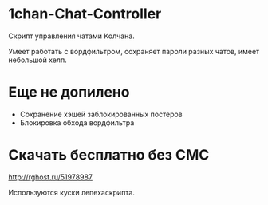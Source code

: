 1chan-Chat-Controller
=====================

Скрипт управления чатами Колчана.

Умеет работать с вордфильтром, сохраняет пароли разных чатов, имеет небольшой хелп.

Еще не допилено
========
* Сохранение хэшей заблокированных постеров
* Блокировка обхода вордфильтра

Скачать бесплатно без СМС
=======
http://rghost.ru/51978987

Используются куски лепехаскрипта.
